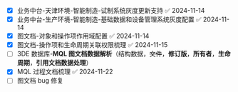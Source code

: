 - [x] 业务中台-天津环境-智能制造-试制系统灰度更新支持 ✅ 2024-11-14
- [x] 业务中台-生产环境-智能制造-基础数据和设备管理系统灰度配置 ✅ 2024-11-14
- [x] 图文档-对象和操作项作用域配置 ✅ 2024-11-14
- [x] 图文档-操作项和生命周期关联权限梳理 ✅ 2024-11-15
- [ ] 3DE 数据库-**MQL 图文档数据解析**（结构数据，~~文件~~，**修订版**，**所有者**，**生命周期**，**引用文档数据处理**）
- [x] MQL 过程文档梳理 ✅ 2024-11-22
- [ ] 图文档 bug 修复